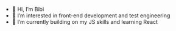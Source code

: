 - 👋 Hi, I’m Bibi
- 👀 I’m interested in front-end development and test engineering
- 🌱 I’m currently building on my JS skills and learning React 

<!---
balli1/balli1 is a ✨ special ✨ repository because its `README.md` (this file) appears on your GitHub profile.
You can click the Preview link to take a look at your changes.
--->
